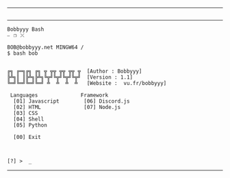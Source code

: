 -----

<p href="https://discord.gg/kAMdvTPQmm" align="center">
    <img alt="" src=https://lanyard.cnrad.dev/api/1000782375854289026/>
</p>


-----

```
Bobbyyy Bash													    ⎯⠀❐⠀⤬
```
```
BOB@bobbyyy.net MINGW64 / 
$ bash bob


╔╗ ╔═╗╔╗ ╔╗ ╦ ╦╦ ╦╦ ╦╦ ╦  [Author : Bobbyyy]
╠╩╗║ ║╠╩╗╠╩╗╚╦╝╚╦╝╚╦╝╚╦╝  [Version : 1.1]
╚═╝╚═╝╚═╝╚═╝ ╩  ╩  ╩  ╩	  [Website :  vu.fr/bobbyyy]

 Languages              Framework
  [01] Javascript        [06] Discord.js
  [02] HTML              [07] Node.js
  [03] CSS
  [04] Shell
  [05] Python

  [00] Exit
  
  
  
[?] >  _
```

-----

<p align="center">
<img alt="" src="https://komarev.com/ghpvc/?username=Bobbbyyyyy&style=for-the-badge" />
</p>
